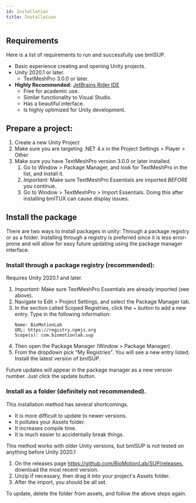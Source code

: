 ```yaml
---
id: Installation
title: Installation
---
```


## Requirements
Here is a list of requirements to run and successfully use bmlSUP.

* Basic experience creating and opening Unity projects.
* Unity 2020.1 or later.
   * TextMeshPro 3.0.0 or later.
* **Highly Recommended:** [JetBrains Rider IDE](https://www.jetbrains.com/rider/?fromMenu)
   * Free for academic use.
   * Similar functionality to Visual Studio.
   * Has a beautiful interface.
   * Is highly optimized for Unity development.

## Prepare a project:

1. Create a new Unity Project
2. Make sure you are targeting .NET 4.x in the Project Settings > Player > Other
3. Make sure you have TextMeshPro version 3.0.0 or later installed. 
   1. Go to Window > Package Manager, and look for TextMeshPro in the list, and install it. 
   2.  _Important:_ Make sure TextMeshPro Essentials are imported *BEFORE* you continue.
   3. Go to Window > TextMeshPro > Import Essentials. Doing this after installing bmlTUX can cause display issues.

## Install the package

There are two ways to install packages in unity: Through a package registry or as a folder. Installing through a registry is preferred since it is less error-prone and will allow for easy future updating using the package manager interface.

### Install through a package registry (recommended):

Requires Unity 2020.1 and later.

1. *Important:* Make sure TextMeshPro Essentials are already imported (see above). 
2. Navigate to Edit > Project Settings, and select the Package Manager tab.
3. In the section called Scoped Registries, click the + button to add a new entry. Type in the following information:
    ```text
    Name: BioMotionLab
    URL: https://registry.npmjs.org
    Scope(s): com.biomotionlab.sup
    ```
4. Then open the Package Manager (Window > Package Manager)
5. From the dropdown pick "My Registries". You will see a new entry listed. Install the latest version of bmlSUP. 

Future updates will appear in the package manager as a new version number. Just click the update button.


### Install as a folder (definitely not recommended).

This installation method has several shortcomings. 
* It is more difficult to update to newer versions.
* It pollutes your Assets folder.
* It increases compile time.
* It is much easier to accidentally break things.

This method works with older Unity versions, but bmlSUP is not tested on anything before Unity 2020.1

1. On the releases page https://github.com/BioMotionLab/SUP/releases, download the most recent version.
2. Unzip if necessary, then drag it into your project's Assets folder.
3. After the import, you should be all set.

To update, delete the folder from assets, and follow the above steps again.
